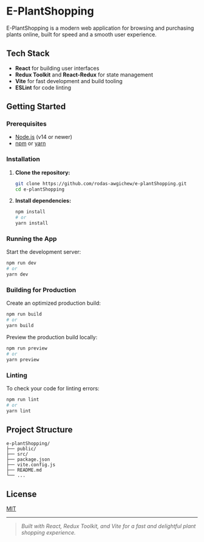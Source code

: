 # E-PlantShopping

E-PlantShopping is a modern web application for browsing and purchasing plants online, built for speed and a smooth user experience.

## Tech Stack

- **React** for building user interfaces
- **Redux Toolkit** and **React-Redux** for state management
- **Vite** for fast development and build tooling
- **ESLint** for code linting

## Getting Started

### Prerequisites

- [Node.js](https://nodejs.org/) (v14 or newer)
- [npm](https://www.npmjs.com/) or [yarn](https://yarnpkg.com/)

### Installation

1. **Clone the repository:**
   ```sh
   git clone https://github.com/rodas-awgichew/e-plantShopping.git
   cd e-plantShopping
   ```

2. **Install dependencies:**
   ```sh
   npm install
   # or
   yarn install
   ```

### Running the App

Start the development server:
```sh
npm run dev
# or
yarn dev
```

### Building for Production

Create an optimized production build:
```sh
npm run build
# or
yarn build
```

Preview the production build locally:
```sh
npm run preview
# or
yarn preview
```

### Linting

To check your code for linting errors:
```sh
npm run lint
# or
yarn lint
```

## Project Structure

```
e-plantShopping/
├── public/
├── src/
├── package.json
├── vite.config.js
├── README.md
└── ...
```

## License

[MIT](LICENSE)

---

> _Built with React, Redux Toolkit, and Vite for a fast and delightful plant shopping experience._
